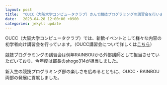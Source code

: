```yaml
---
layout: post
title:  "OUCC（大阪大学コンピュータクラブ）さんで競技プログラミングの講習会を行いました！"
date:   2023-04-28 12:00:00 +0900
categories: jekyll update
---
```


OUCC（大阪大学コンピュータクラブ）では、新歓イベントとして様々な内容の初学者向け講習会を行っています。（OUCC講習会について詳しくは[こちら](https://oucc.org/workshop/)）

競技プログラミングの講習会は例年RAINBOUから外部講師として担当させていただいており、今年度は部長のshogo314が担当しました。

新入生の競技プログラミング部の楽しさを広めるとともに、OUCC・RAINBOU両部の発展に貢献しました。
